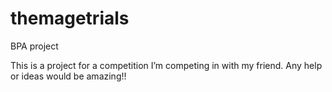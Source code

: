 # themagetrials
BPA project

This is a project for a competition I’m competing in with my friend. Any help or ideas would be amazing!!
